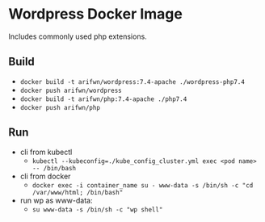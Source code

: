 Wordpress Docker Image
======================

Includes commonly used php extensions.

Build
-----

- `docker build -t arifwn/wordpress:7.4-apache ./wordpress-php7.4`
- `docker push arifwn/wordpress`
- `docker build -t arifwn/php:7.4-apache ./php7.4`
- `docker push arifwn/php`

Run
---
- cli from kubectl
    - `kubectl --kubeconfig=./kube_config_cluster.yml exec <pod name> -- /bin/bash`
- cli from docker
    - `docker exec -i container_name su - www-data -s /bin/sh -c "cd /var/www/html; /bin/bash"`
- run wp as www-data:
    - `su www-data -s /bin/sh -c "wp shell"`


